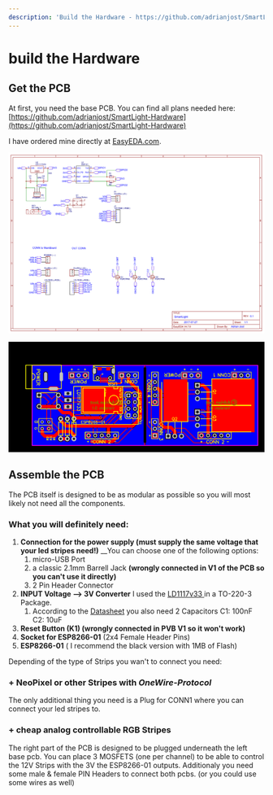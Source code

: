 ```yaml
---
description: 'Build the Hardware - https://github.com/adrianjost/SmartLight-Hardware'
---
```


# build the Hardware

## Get the PCB

At first, you need the base PCB. You can find all plans needed here: [https://github.com/adrianjost/SmartLight-Hardware](https://github.com/adrianjost/SmartLight-Hardware)

I have ordered mine directly at [EasyEDA.com](https://easyeda.com).

![schematic](../.gitbook/assets/image.png)

![pcb](../.gitbook/assets/image%20%281%29.png)

## Assemble the PCB

The PCB itself is designed to be as modular as possible so you will most likely not need all the components.

### What you will definitely need:

1. **Connection for the power supply  \(must supply the same voltage that your led stripes need!\)** __You can choose one of the following options:
   1. micro-USB Port
   2. a classic 2.1mm Barrell Jack **\(wrongly connected in V1 of the PCB so you can't use it directly\)**
   3. 2 Pin Header Connector
2. **INPUT Voltage --&gt; 3V Converter** I used the [LD1117v33 ](https://www.conrad.de/de/spannungsregler-linear-typ78-stmicroelectronics-ld1117v33-to-220-positiv-fest-33-v-800-ma-147028.html)in a  TO-220-3 Package.
   1. According to the [Datasheet](http://www.produktinfo.conrad.com/datenblaetter/125000-149999/147028-da-01-en-LD1117V33_Spannungswandler_Datenbaltt.pdf) you also need 2 Capacitors C1: 100nF C2: 10uF
3. **Reset Button \(K1\) \(wrongly connected in PVB V1  so it won't work\)**
4. **Socket for ESP8266-01** \(2x4 Female Header Pins\)
5. **ESP8266-01** \( I recommend the black version with 1MB of Flash\)

Depending of the type of Strips you wan't to connect you need:

### + NeoPixel or other Stripes with _OneWire-Protocol_

The only additional thing you need is a Plug for CONN1 where you can connect your led stripes to.

### + cheap analog controllable RGB Stripes

The right part of the PCB is designed to be plugged underneath the left base pcb. You can place 3 MOSFETS \(one per channel\) to be able to control the 12V Strips with the 3V the ESP8266-01 outputs. Additionaly you need some male & female PIN Headers to connect both pcbs. \(or you could use some wires as well\)

